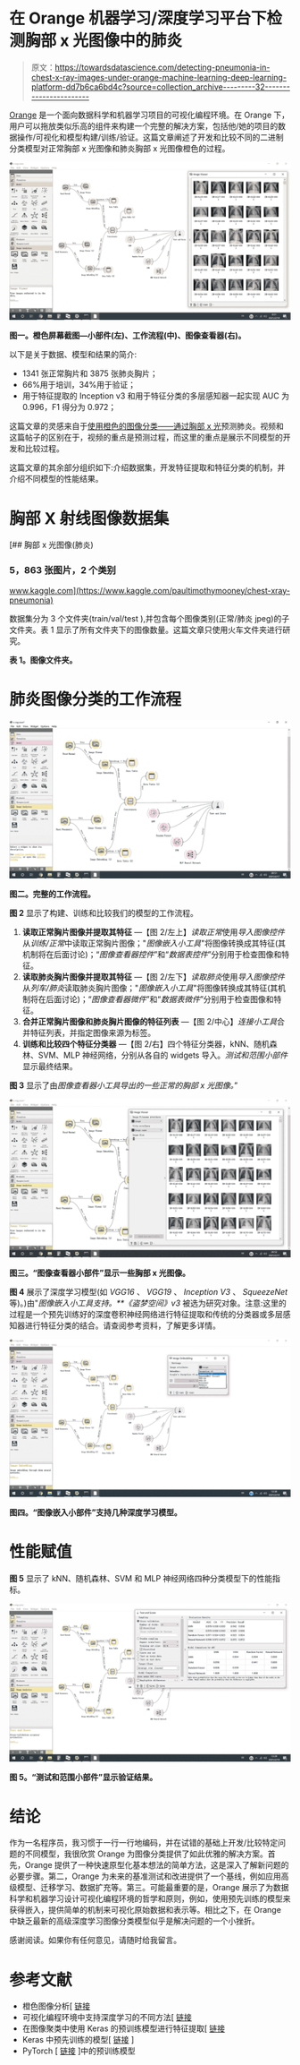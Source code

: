 # 在 Orange 机器学习/深度学习平台下检测胸部 x 光图像中的肺炎

> 原文：<https://towardsdatascience.com/detecting-pneumonia-in-chest-x-ray-images-under-orange-machine-learning-deep-learning-platform-dd7b6ca6bd4c?source=collection_archive---------32----------------------->

[Orange](https://orangedatamining.com/) 是一个面向数据科学和机器学习项目的可视化编程环境。在 Orange 下，用户可以拖放类似乐高的组件来构建一个完整的解决方案，包括他/她的项目的数据操作/可视化和模型构建/训练/验证。这篇文章阐述了开发和比较不同的二进制分类模型对正常胸部 x 光图像和肺炎胸部 x 光图像橙色的过程。

![](img/d2e4d0900ca37d0bde77d6411e7e02f5.png)

**图一。橙色屏幕截图—小部件(左)、工作流程(中)、图像查看器(右)。**

以下是关于数据、模型和结果的简介:

*   1341 张正常胸片和 3875 张肺炎胸片；
*   66%用于培训，34%用于验证；
*   用于特征提取的 Inception v3 和用于特征分类的多层感知器一起实现 AUC 为 0.996，F1 得分为 0.972；

这篇文章的灵感来自于[使用橙色的图像分类——通过胸部 x 光](https://www.youtube.com/watch?v=rbhfQp_lp1I&t=7s)预测肺炎。视频和这篇帖子的区别在于，视频的重点是预测过程，而这里的重点是展示不同模型的开发和比较过程。

这篇文章的其余部分组织如下:介绍数据集，开发特征提取和特征分类的机制，并介绍不同模型的性能结果。

# 胸部 X 射线图像数据集

[](https://www.kaggle.com/paultimothymooney/chest-xray-pneumonia) [## 胸部 x 光图像(肺炎)

### 5，863 张图片，2 个类别

www.kaggle.com](https://www.kaggle.com/paultimothymooney/chest-xray-pneumonia) 

数据集分为 3 个文件夹(train/val/test ),并包含每个图像类别(正常/肺炎 jpeg)的子文件夹。表 1 显示了所有文件夹下的图像数量。这篇文章只使用火车文件夹进行研究。

**表 1。图像文件夹。**

# 肺炎图像分类的工作流程

![](img/f862e93c4eaa156e2cd42dcbfb19d1b2.png)

**图二。完整的工作流程。**

**图 2** 显示了构建、训练和比较我们的模型的工作流程。

1.  **读取正常胸片图像并提取其特征** —【图 2/左上】*读取正常*使用*导入图像控件*从*训练/正常*中读取正常胸片图像；"*图像嵌入小工具*"将图像转换成其特征(其机制将在后面讨论)；“*图像查看器控件*”和“*数据表控件*”分别用于检查图像和特征。
2.  **读取肺炎胸片图像并提取其特征** —【图 2/左下】*读取肺炎*使用*导入图像控件*从*列车/肺炎*读取肺炎胸片图像；"*图像嵌入小工具*"将图像转换成其特征(其机制将在后面讨论)；“*图像查看器微件*”和“*数据表微件*”分别用于检查图像和特征。
3.  **合并正常胸片图像和肺炎胸片图像的特征列表** —【图 2/中心】*连接小工具*合并特征列表，并指定图像来源为标签。
4.  **训练和比较四个特征分类器** —【图 2/右】四个特征分类器，kNN、随机森林、SVM、MLP 神经网络，分别从各自的 widgets 导入。*测试和范围小部件*显示最终结果。

**图 3** 显示了由*图像查看器小工具导出的一些正常的胸部 x 光图像。*”

![](img/8004b6a864ee357cd19f6d8f95399966.png)

**图三。“图像查看器小部件”显示一些胸部 x 光图像。**

**图 4** 展示了深度学习模型(如 *VGG16* 、 *VGG19* 、 *Inception V3* 、 *SqueezeNet* 等)。)由"*图像嵌入小工具支持。**《盗梦空间》v3* 被选为研究对象。注意:这里的过程是一个预先训练好的深度卷积神经网络进行特征提取和传统的分类器或多层感知器进行特征分类的结合。请查阅参考资料，了解更多详情。

![](img/03a6b6ec693b7e667a0a1075a08344a8.png)

**图四。“图像嵌入小部件”支持几种深度学习模型。**

# 性能赋值

**图 5** 显示了 kNN、随机森林、SVM 和 MLP 神经网络四种分类模型下的性能指标。

![](img/ab48b5b3844656cf86105e96792325dc.png)

**图 5。“测试和范围小部件”显示验证结果。**

# 结论

作为一名程序员，我习惯于一行一行地编码，并在试错的基础上开发/比较特定问题的不同模型，我很欣赏 Orange 为图像分类提供了如此优雅的解决方案。首先，Orange 提供了一种快速原型化基本想法的简单方法，这是深入了解新问题的必要步骤。第二，Orange 为未来的基准测试和改进提供了一个基线，例如应用高级模型、迁移学习、数据扩充等。第三。可能最重要的是，Orange 展示了为数据科学和机器学习设计可视化编程环境的哲学和原则，例如，使用预先训练的模型来获得嵌入，提供简单的机制来可视化原始数据和表示等。相比之下，在 Orange 中缺乏最新的高级深度学习图像分类模型似乎是解决问题的一个小挫折。

感谢阅读。如果你有任何意见，请随时给我留言。

# **参考文献**

*   橙色图像分析[ [链接](https://www.youtube.com/watch?v=Iu8g2Twjn9U&list=PLmNPvQr9Tf-aRstY69vGAPO_c5RaceBhN&index=2)
*   可视化编程环境中支持深度学习的不同方法[ [链接](https://medium.com/datadriveninvestor/different-approaches-to-support-deep-learning-in-a-visual-programming-environment-c5c487ba4c7b)
*   在图像聚类中使用 Keras 的预训练模型进行特征提取[ [链接](https://franky07724-57962.medium.com/using-keras-pre-trained-models-for-feature-extraction-in-image-clustering-a142c6cdf5b1)
*   Keras 中预先训练的模型[ [链接](https://keras.io/api/applications/) ]
*   PyTorch [ [链接](https://pytorch.org/vision/0.8/models.html) ]中的预训练模型
